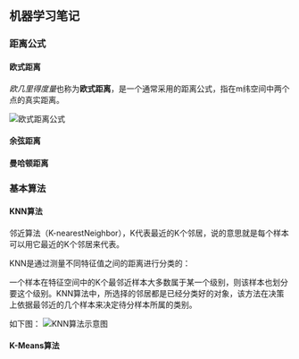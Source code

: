 ## 机器学习笔记


### 距离公式

#### 欧式距离
*欧几里得度量*也称为**欧式距离**，是一个通常采用的距离公式，指在m纬空间中两个点的真实距离。

![欧式距离公式](https://raw.githubusercontent.com/mxjesse/mxjesse.github.io/master/img_folder/201907/1562809393511.jpg)

#### 余弦距离

#### 曼哈顿距离


### 基本算法

#### KNN算法
邻近算法（K-nearestNeighbor），K代表最近的K个邻居，说的意思就是每个样本可以用它最近的K个邻居来代表。

KNN是通过测量不同特征值之间的距离进行分类的：   

  一个样本在特征空间中的K个最邻近样本大多数属于某一个级别，则该样本也划分要这个级别。KNN算法中，所选择的邻居都是已经分类好的对象，该方法在决策上依据最邻近的几个样本来决定待分样本所属的类别。
  
  如下图：
![KNN算法示意图](https://raw.githubusercontent.com/mxjesse/mxjesse.github.io/master/img_folder/201907/1378215-20180805232806939-472376897.png)

#### K-Means算法